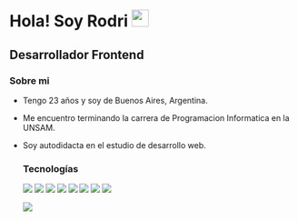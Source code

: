 <h1>Hola! Soy Rodri <img src="https://gist.githubusercontent.com/arunprakashpj/48aa20057048b46c6f9ba9d114a8b76f/raw/69a9d496f651091a509ea8d9913c4aef5c419afb/Hi.gif" width="30px"></h1>
<h2>Desarrollador Frontend</h2>


### Sobre mi
- Tengo 23 años y soy de Buenos Aires, Argentina.
- Me encuentro terminando la carrera de Programacion Informatica en la UNSAM.
- Soy autodidacta en el estudio de desarrollo web.

  ### Tecnologías
  ![](https://img.shields.io/badge/-HTML5-333333?style=flat&logo=html5)
  ![](https://img.shields.io/badge/-CSS3-333333?style=flat&logo=css3)
  ![](https://img.shields.io/badge/-SASS-333333?style=flat&logo=sass)
  ![](https://img.shields.io/badge/-JavaScript-333333?style=flat&logo=javascript)
  ![](https://img.shields.io/badge/-TypeScript-333333?style=flat&logo=typescript)
  ![](https://img.shields.io/badge/-React-333333?style=flat&logo=react)
  ![](https://img.shields.io/badge/-Tailwind-333333?style=flat&logo=tailwindcss)
  ![](https://img.shields.io/badge/-Git-333333?style=flat&logo=git)


  ![](https://komarev.com/ghpvc/?username=rodritartaglia&color=blueviolet)

<!--
**rodritartaglia/rodritartaglia** is a ✨ _special_ ✨ repository because its `README.md` (this file) appears on your GitHub profile.

Here are some ideas to get you started:

- 🔭 I’m currently working on ...
- 🌱 I’m currently learning ...
- 👯 I’m looking to collaborate on ...
- 🤔 I’m looking for help with ...
- 💬 Ask me about ...
- 📫 How to reach me: ...
- 😄 Pronouns: ...
- ⚡ Fun fact: ...
-->
